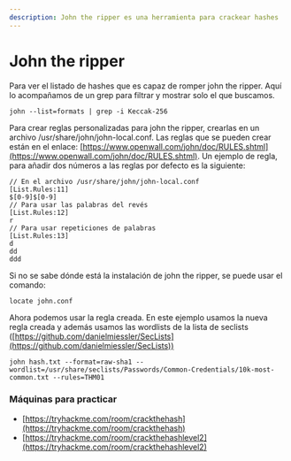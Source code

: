 ```yaml
---
description: John the ripper es una herramienta para crackear hashes
---
```


# John the ripper

Para ver el listado de hashes que es capaz de romper john the ripper. Aquí lo acompañamos de un grep para filtrar y mostrar solo el que buscamos.

`john --list=formats | grep -i Keccak-256`

Para crear reglas personalizadas para john the ripper, crearlas en un archivo /usr/share/john/john-local.conf. Las reglas que se pueden crear están en el enlace: [https://www.openwall.com/john/doc/RULES.shtml](https://www.openwall.com/john/doc/RULES.shtml). Un ejemplo de regla, para añadir dos números a las reglas por defecto es la siguiente:

```
// En el archivo /usr/share/john/john-local.conf
[List.Rules:11]
$[0-9]$[0-9]
// Para usar las palabras del revés
[List.Rules:12]
r
// Para usar repeticiones de palabras
[List.Rules:13]
d
dd
ddd
```

Si no se sabe dónde está la instalación de john the ripper, se puede usar el comando:

`locate john.conf`

Ahora podemos usar la regla creada. En este ejemplo usamos la nueva regla creada y además usamos las wordlists de la lista de seclists ([https://github.com/danielmiessler/SecLists](https://github.com/danielmiessler/SecLists))

`john hash.txt --format=raw-sha1 --wordlist=/usr/share/seclists/Passwords/Common-Credentials/10k-most-common.txt --rules=THM01`

### Máquinas para practicar

* [https://tryhackme.com/room/crackthehash](https://tryhackme.com/room/crackthehash)
* [https://tryhackme.com/room/crackthehashlevel2](https://tryhackme.com/room/crackthehashlevel2)
